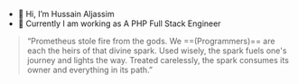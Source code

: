 - 👋 Hi, I’m Hussain Aljassim
- 🌱 Currently I am working as A PHP Full Stack Engineer

> “Prometheus stole fire from the gods. We ==(Programmers)== are each the heirs of that divine spark. Used wisely, the spark fuels one's journey and lights the way. Treated carelessly, the spark consumes its owner and everything in its path.”
<!---
Hussain-Aqeel/Hussain-Aqeel is a ✨ special ✨ repository because its `README.md` (this file) appears on your GitHub profile.
You can click the Preview link to take a look at your changes.
--->
